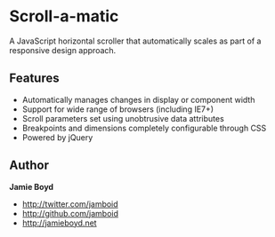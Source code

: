 # Scroll-a-matic

A JavaScript horizontal scroller that automatically scales as part of a responsive design approach.

## Features

- Automatically manages changes in display or component width
- Support for wide range of browsers (including IE7+)
- Scroll parameters set using unobtrusive data attributes
- Breakpoints and dimensions completely configurable through CSS
- Powered by jQuery

## Author

**Jamie Boyd**

+ http://twitter.com/jamboid
+ http://github.com/jamboid
+ http://jamieboyd.net
